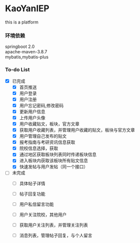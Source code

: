 # KaoYanIEP
this is a platform
### 环境依赖
springboot 2.0  
apache-maven-3.8.7  
mybatis,mybatis-plus  
### To-do List
-[X] 已完成
  - [x] 首页推送
  - [x] 用户登录
  - [x] 用户注册
  - [x] 用户忘记密码,修改密码
  - [x] 更新用户信息
  - [x] 上传用户头像
  - [x] 用户收藏贴文，板块，官方文章
  - [x] 获取用户收藏列表，并管理用户收藏的贴文，板块与官方文章
  - [x] 用户管理自己发布的贴文
  - [x] 报考指南与考研资讯信息获取
  - [x] 院校信息选择，获取
  - [x] 通过地区获取板块列表同时传递板块信息
  - [x] 进入板块内获取该板块所有贴文信息
  - [x] 快速发帖与用户发帖（同一个接口）
  
- [ ] 未完成
  - [ ] 具体帖子详情
  - [ ] 帖子回复功能
  - [ ] 用户私信留言功能
  - [ ] 用户关注院校，其他用户
  - [ ] 获取用户关注列表，并管理关注列表
  - [ ] 消息列表，管理帖子回复，与个人留言


